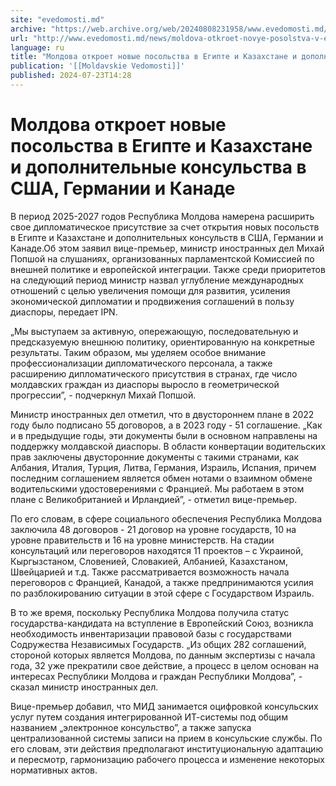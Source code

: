 ```yaml
---
site: "evedomosti.md"
archive: "https://web.archive.org/web/20240808231958/www.evedomosti.md/news/moldova-otkroet-novye-posolstva-v-egipte-i-kazahstane-i-dopo"
url: "http://www.evedomosti.md/news/moldova-otkroet-novye-posolstva-v-egipte-i-kazahstane-i-dopo"
language: ru
title: "Молдова откроет новые посольства в Египте и Казахстане и дополнительные консульства в США, Германии и Канаде"
publication: '[[Moldavskie Vedomosti]]'
published: 2024-07-23T14:28
---
```


# Молдова откроет новые посольства в Египте и Казахстане и дополнительные консульства в США, Германии и Канаде

В период 2025-2027 годов Республика Молдова намерена расширить свое дипломатическое присутствие за счет открытия новых посольств в Египте и Казахстане и дополнительных консульств в США, Германии и Канаде.Об этом заявил вице-премьер, министр иностранных дел Михай Попшой на слушаниях, организованных парламентской Комиссией по внешней политике и европейской интеграции. Также среди приоритетов на следующий период министр назвал углубление международных отношений с целью увеличения помощи для развития, усиления экономической дипломатии и продвижения соглашений в пользу диаспоры, передает IPN.

„Мы выступаем за активную, опережающую, последовательную и предсказуемую внешнюю политику, ориентированную на конкретные результаты. Таким образом, мы уделяем особое внимание профессионализации дипломатического персонала, а также расширению дипломатического присутствия в странах, где число молдавских граждан из диаспоры выросло в геометрической прогрессии”, - подчеркнул Михай Попшой.

Министр иностранных дел отметил, что в двустороннем плане в 2022 году было подписано 55 договоров, а в 2023 году - 51 соглашение. „Как и в предыдущие годы, эти документы были в основном направлены на поддержку молдавской диаспоры. В области конвертации водительских прав заключены двусторонние документы с такими странами, как Албания, Италия, Турция, Литва, Германия, Израиль, Испания, причем последним соглашением является обмен нотами о взаимном обмене водительскими удостоверениями с Францией. Мы работаем в этом плане с Великобританией и Ирландией”, - отметил вице-премьер.

По его словам, в сфере социального обеспечения Республика Молдова заключила 48 договоров - 21 договор на уровне государств, 10 на уровне правительств и 16 на уровне министерств. На стадии консультаций или переговоров находятся 11 проектов – с Украиной, Кыргызстаном, Словенией, Словакией, Албанией, Казахстаном, Швейцарией и т.д. Также рассматривается возможность начала переговоров с Францией, Канадой, а также предпринимаются усилия по разблокированию ситуации в этой сфере с Государством Израиль.

В то же время, поскольку Республика Молдова получила статус государства-кандидата на вступление в Европейский Союз, возникла необходимость инвентаризации правовой базы с государствами Содружества Независимых Государств. „Из общих 282 соглашений, стороной которых является Молдова, по данным экспертизы с начала года, 32 уже прекратили свое действие, а процесс в целом основан на интересах Республики Молдова и граждан Республики Молдова”, - сказал министр иностранных дел.

Вице-премьер добавил, что МИД занимается оцифровкой консульских услуг путем создания интегрированной ИТ-системы под общим названием „электронное консульство”, а также запуска централизованной системы записи на прием в консульские службы. По его словам, эти действия предполагают институциональную адаптацию и пересмотр, гармонизацию рабочего процесса и изменение некоторых нормативных актов.